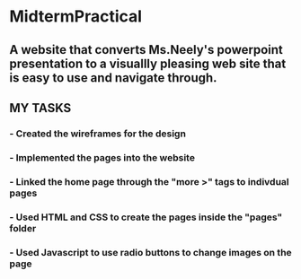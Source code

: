 # MidtermPractical

## A website that converts Ms.Neely's powerpoint presentation to a visuallly pleasing web site that is easy to use and navigate through. <br>

## MY TASKS
### - Created the wireframes for the design
### - Implemented the pages into the website
### - Linked the home page through the "more >" tags to indivdual pages
### - Used HTML and CSS to create the pages inside the "pages" folder
### - Used Javascript to use radio buttons to change images on the page
